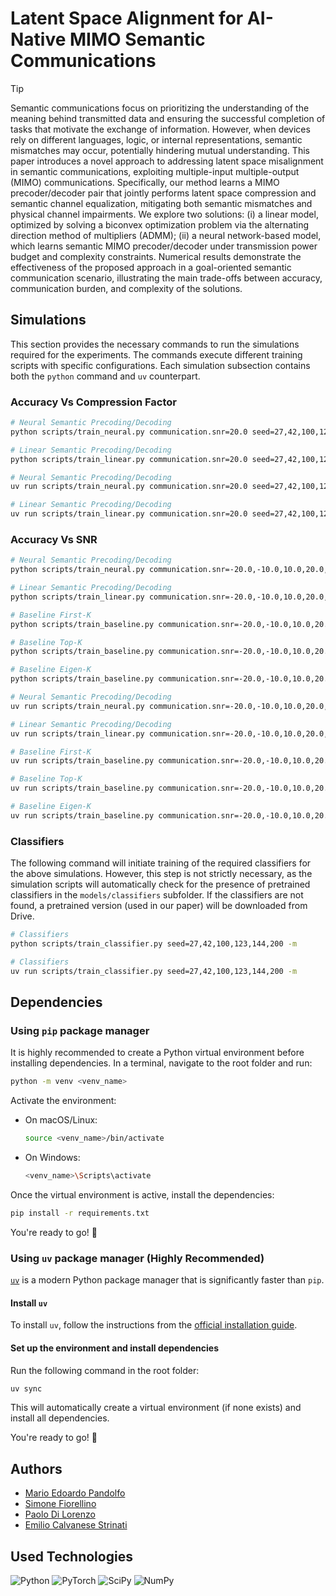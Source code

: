 # Latent Space Alignment for AI-Native MIMO Semantic Communications

> [!TIP]
> Semantic communications focus on prioritizing the understanding of the meaning behind transmitted data and ensuring the successful completion of tasks that motivate the exchange of information. However, when devices rely on different languages, logic, or internal representations, semantic mismatches may occur, potentially hindering mutual understanding. This paper introduces a novel approach to addressing latent space misalignment in semantic communications, exploiting multiple-input multiple-output (MIMO) communications. Specifically, our method learns a MIMO precoder/decoder pair that jointly performs latent space compression and semantic channel equalization, mitigating both semantic mismatches and physical channel impairments. We explore two solutions: (i) a linear model, optimized by solving a biconvex optimization problem via the alternating direction method of multipliers (ADMM); (ii) a neural network-based model, which learns semantic MIMO precoder/decoder under transmission power budget and complexity constraints. Numerical results demonstrate the effectiveness of the proposed approach in a goal-oriented semantic communication scenario, illustrating the main trade-offs between accuracy, communication burden, and complexity of the solutions.

## Simulations

This section provides the necessary commands to run the simulations required for the experiments. The commands execute different training scripts with specific configurations. Each simulation subsection contains both the `python` command and `uv` counterpart.

### Accuracy Vs Compression Factor

```bash
# Neural Semantic Precoding/Decoding
python scripts/train_neural.py communication.snr=20.0 seed=27,42,100,123,144,200 communication.antennas_receiver=1,2,4,8,12,24,48,96,192 communication.antennas_transmitter=1,2,4,8,12,24,48,96,192  communication.awareness=aware,unaware datamodule.train_label_size=2100,420,210,42 simulation=compr_fact -m

# Linear Semantic Precoding/Decoding
python scripts/train_linear.py communication.snr=20.0 seed=27,42,100,123,144,200 communication.antennas_receiver=1,2,4,8,12,24,48,96,192 communication.antennas_transmitter=1,2,4,8,12,24,48,96,192 communication.awareness=aware,unaware datamodule.train_label_size=2100,420,210,42 simulation=compr_fact -m
```

```bash
# Neural Semantic Precoding/Decoding
uv run scripts/train_neural.py communication.snr=20.0 seed=27,42,100,123,144,200 communication.antennas_receiver=1,2,4,8,12,24,48,96,192 communication.antennas_transmitter=1,2,4,8,12,24,48,96,192 communication.awareness=aware,unaware datamodule.train_label_size=2100,420,210,42 simulation=compr_fact -m

# Linear Semantic Precoding/Decoding
uv run scripts/train_linear.py communication.snr=20.0 seed=27,42,100,123,144,200 communication.antennas_receiver=1,2,4,8,12,24,48,96,192 communication.antennas_transmitter=1,2,4,8,12,24,48,96,192 communication.awareness=aware,unaware datamodule.train_label_size=2100,420,210,42 simulation=compr_fact -m
```

### Accuracy Vs SNR

```bash
# Neural Semantic Precoding/Decoding
python scripts/train_neural.py communication.snr=-20.0,-10.0,10.0,20.0,30.0 seed=27,42,100,123,144,200 communication.antennas_receiver=8 communication.antennas_transmitter=8 datamodule.train_label_size=2100 simulation=snr -m

# Linear Semantic Precoding/Decoding
python scripts/train_linear.py communication.snr=-20.0,-10.0,10.0,20.0,30.0 seed=27,42,100,123,144,200 communication.antennas_receiver=8 communication.antennas_transmitter=8 datamodule.train_label_size=2100 simulation=snr -m

# Baseline First-K
python scripts/train_baseline.py communication.snr=-20.0,-10.0,10.0,20.0,30.0 seed=27,42,100,123,144,200 strategy=First-K communication.antennas_receiver=8 communication.antennas_transmitter=8 datamodule.train_label_size=2100 simulation=snr -m

# Baseline Top-K
python scripts/train_baseline.py communication.snr=-20.0,-10.0,10.0,20.0,30.0 seed=27,42,100,123,144,200 strategy=Top-K communication.antennas_receiver=4 communication.antennas_transmitter=4 datamodule.train_label_size=2100 simulation=snr -m

# Baseline Eigen-K
python scripts/train_baseline.py communication.snr=-20.0,-10.0,10.0,20.0,30.0 seed=27,42,100,123,144,200 strategy=Eigen-K communication.antennas_receiver=8 communication.antennas_transmitter=8 datamodule.train_label_size=2100 simulation=snr -m
```

```bash
# Neural Semantic Precoding/Decoding
uv run scripts/train_neural.py communication.snr=-20.0,-10.0,10.0,20.0,30.0 seed=27,42,100,123,144,200 communication.antennas_receiver=8 communication.antennas_transmitter=8 datamodule.train_label_size=2100 simulation=snr -m

# Linear Semantic Precoding/Decoding
uv run scripts/train_linear.py communication.snr=-20.0,-10.0,10.0,20.0,30.0 seed=27,42,100,123,144,200 communication.antennas_receiver=8 communication.antennas_transmitter=8 datamodule.train_label_size=2100 simulation=snr -m

# Baseline First-K
uv run scripts/train_baseline.py communication.snr=-20.0,-10.0,10.0,20.0,30.0 seed=27,42,100,123,144,200 strategy=First-K communication.antennas_receiver=8 communication.antennas_transmitter=8 datamodule.train_label_size=2100 simulation=snr -m

# Baseline Top-K
uv run scripts/train_baseline.py communication.snr=-20.0,-10.0,10.0,20.0,30.0 seed=27,42,100,123,144,200 strategy=Top-K communication.antennas_receiver=4 communication.antennas_transmitter=4 datamodule.train_label_size=2100 simulation=snr -m

# Baseline Eigen-K
uv run scripts/train_baseline.py communication.snr=-20.0,-10.0,10.0,20.0,30.0 seed=27,42,100,123,144,200 strategy=Eigen-K communication.antennas_receiver=8 communication.antennas_transmitter=8 datamodule.train_label_size=2100 simulation=snr -m
```

### Classifiers

The following command will initiate training of the required classifiers for the above simulations. However, this step is not strictly necessary, as the simulation scripts will automatically check for the presence of pretrained classifiers in the `models/classifiers` subfolder. If the classifiers are not found, a pretrained version (used in our paper) will be downloaded from Drive.

```bash
# Classifiers
python scripts/train_classifier.py seed=27,42,100,123,144,200 -m
```

```bash
# Classifiers
uv run scripts/train_classifier.py seed=27,42,100,123,144,200 -m
```

## Dependencies  

### Using `pip` package manager  

It is highly recommended to create a Python virtual environment before installing dependencies. In a terminal, navigate to the root folder and run:  

```bash
python -m venv <venv_name>
```

Activate the environment:  

- On macOS/Linux:  

  ```bash
  source <venv_name>/bin/activate
  ```

- On Windows:  

  ```bash
  <venv_name>\Scripts\activate
  ```

Once the virtual environment is active, install the dependencies:  

```bash
pip install -r requirements.txt
```

You're ready to go! 🚀  

### Using `uv` package manager (Highly Recommended)  

[`uv`](https://github.com/astral-sh/uv) is a modern Python package manager that is significantly faster than `pip`.  

#### Install `uv`  

To install `uv`, follow the instructions from the [official installation guide](https://github.com/astral-sh/uv#installation).  

#### Set up the environment and install dependencies  

Run the following command in the root folder:  

```bash
uv sync
```

This will automatically create a virtual environment (if none exists) and install all dependencies.  

You're ready to go! 🚀  

## Authors

- [Mario Edoardo Pandolfo](https://github.com/JRhin)
- [Simone Fiorellino](https://scholar.google.com/citations?hl=en&user=nKMc4GQAAAAJ)
- [Paolo Di Lorenzo](https://scholar.google.com/citations?hl=en&user=VZYvspQAAAAJ)
- [Emilio Calvanese Strinati](https://scholar.google.com/citations?user=bWndGhQAAAAJ)

## Used Technologies

![Python](https://img.shields.io/badge/python-3670A0?style=for-the-badge&logo=python&logoColor=ffdd54)
![PyTorch](https://img.shields.io/badge/PyTorch-%23EE4C2C.svg?style=for-the-badge&logo=PyTorch&logoColor=white)
![SciPy](https://img.shields.io/badge/SciPy-%230C55A5.svg?style=for-the-badge&logo=scipy&logoColor=%white)
![NumPy](https://img.shields.io/badge/numpy-%23013243.svg?style=for-the-badge&logo=numpy&logoColor=white)
